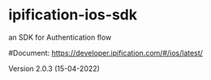 # ipification-ios-sdk
an SDK for Authentication flow

#Document: https://developer.ipification.com/#/ios/latest/

Version 2.0.3 (15-04-2022)
